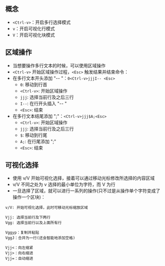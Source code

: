 ## 概念

+ `<Ctrl-v>`：开启多行选择模式
+ `v`：开启可视化行模式
+ `V`：开启可视化块模式



## 区域操作

+ 当想要操作多行文本的时候，可以使用区域操作
+ `<Ctrl-v>` 开始区域操作过程，`<Esc>` 触发结果并结束命令：
+ 在多行文本开头添加 "-- "：`0<Ctrl-v>jjjI-- <Esc>`
  + `0`: 移动到行首
  + `<Ctrl-v>`: 开始区域操作
  + `jjj`: 选择当前行及之后三行
  + `I--`: 在行开头插入 "-- "
  + `<Esc>`: 结束
+ 在多行文本结尾添加 ";"：`<Ctrl-v>jjj$A;<Esc>`
  + `<Ctrl-v>`: 开始区域操作
  + `jjj`: 选择当前行及之后三行
  + `$`: 移动到行尾
  + `A;`: 在行尾添加 ";"
  + `<Esc>`: 结束



## 可视化选择

+ 使用 v/V 开始可视化选择，接着可以通过移动光标修改所选择的内容区域
+ v/V 不同之处为 v 选择的最小单位为字符，而 V 为行
+ 一旦选择了区域，就可以进行一系列的操作(只不过是从操作单个字符变成了操作一个区块)：
```
v/V: 开始可视化选择，此时可移动光标缩放区域

Vjj: 选择当前行及下两行
Vgg: 选择当前行以及上面所有行

Vggyp：复制并粘贴
VggJ：合并为一行(还会智能地添加空格)

Vjj<：向左缩紧
Vjj>：向右缩进
Vjj=：自动缩进
```